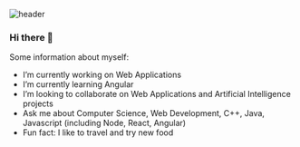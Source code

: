 ![header](https://user-images.githubusercontent.com/65561129/116569067-a8950580-a8ce-11eb-8127-9f9fcdda97cb.png)

### Hi there 👋

Some information about myself:

- I’m currently working on Web Applications
- I’m currently learning Angular
- I’m looking to collaborate on Web Applications and Artificial Intelligence projects
- Ask me about Computer Science, Web Development, C++, Java, Javascript (including Node, React, Angular)
- Fun fact: I like to travel and try new food
